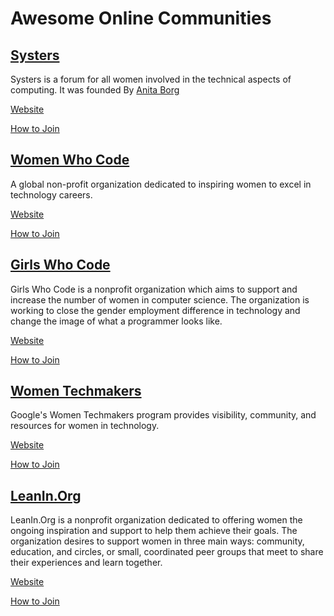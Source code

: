 # Awesome Online Communities

## [Systers](https://systers.org/)
Systers is a forum for all women involved in the technical aspects of computing. 
It was founded By [Anita Borg](https://anitab.org/our-history)

[Website](https://systers.org/)

[How to Join](https://discord.com/invite/systers)

## [Women Who Code](https://www.womenwhocode.com/)
A global non-profit organization dedicated to inspiring women to excel in technology careers.

[Website](https://www.womenwhocode.com/)

[How to Join](https://membership.womenwhocode.com/email)

## [Girls Who Code](https://girlswhocode.com/)
Girls Who Code is a nonprofit organization which aims to support and increase the number of women in computer science. The organization is working to close the gender employment difference in technology and change the image of what a programmer looks like. 

[Website](https://girlswhocode.com/)

[How to Join](https://girlswhocode.com/volunteer/)

## [Women Techmakers](https://www.womentechmakers.com/)
Google's Women Techmakers program provides visibility, community, and resources for women in technology.

[Website](https://www.womentechmakers.com/)

[How to Join](https://www.womentechmakers.com/membership)

## [LeanIn.Org](https://leanin.org/)
LeanIn.Org is a nonprofit organization dedicated to offering women the ongoing inspiration and support to help them achieve their goals. The organization desires to support women in three main ways: community, education, and circles, or small, coordinated peer groups that meet to share their experiences and learn together.

[Website](https://leanin.org/)

[How to Join](https://leanin.org/circles?campaign=Nav18)
